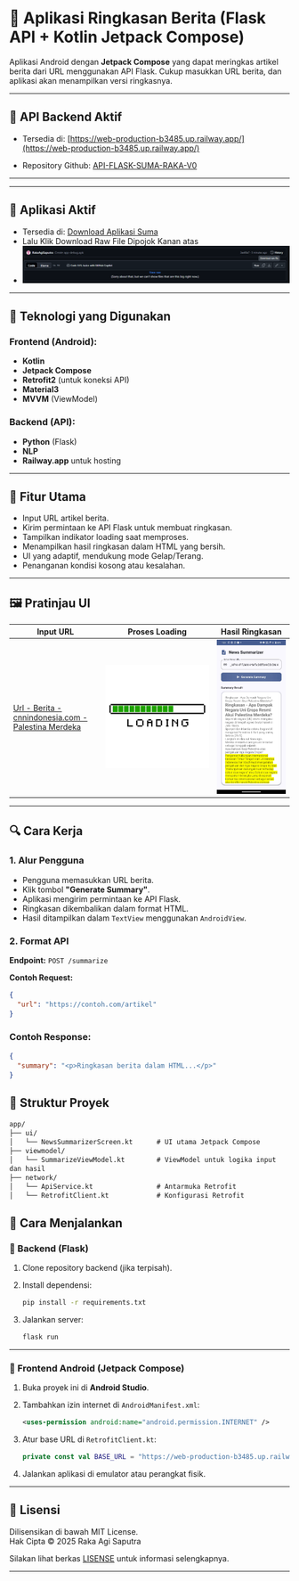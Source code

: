 # 📰 Aplikasi Ringkasan Berita (Flask API + Kotlin Jetpack Compose)

Aplikasi Android dengan **Jetpack Compose** yang dapat meringkas artikel berita dari URL menggunakan API Flask. Cukup masukkan URL berita, dan aplikasi akan menampilkan versi ringkasnya.

---

## 🔗 API Backend Aktif

- Tersedia di: [https://web-production-b3485.up.railway.app/](https://web-production-b3485.up.railway.app/)

- Repository Github: [API-FLASK-SUMA-RAKA-V0](https://github.com/RakaAgiSaputra/summarize-api-flask-v0.git)

---

---

## 📱 Aplikasi Aktif
- Tersedia di: [Download Aplikasi Suma](app-debug.apk)
- Lalu Klik Download Raw File Dipojok Kanan atas
- ![](app/src/main/res/drawable/Download.png)

---

## 📱 Teknologi yang Digunakan

### Frontend (Android):
- **Kotlin**
- **Jetpack Compose**
- **Retrofit2** (untuk koneksi API)
- **Material3**
- **MVVM** (ViewModel)

### Backend (API):
- **Python** (Flask)
- **NLP** 
- **Railway.app** untuk hosting

---

## 🧠 Fitur Utama

- Input URL artikel berita.
- Kirim permintaan ke API Flask untuk membuat ringkasan.
- Tampilkan indikator loading saat memproses.
- Menampilkan hasil ringkasan dalam HTML yang bersih.
- UI yang adaptif, mendukung mode Gelap/Terang.
- Penanganan kondisi kosong atau kesalahan.

---

## 🖼 Pratinjau UI

| Input URL | Proses Loading | Hasil Ringkasan |
|---|---|---|
| [Url - Berita - cnnindonesia.com - Palestina Merdeka](https://www.cnnindonesia.com/internasional/20240529065909-134-1103128/negara-eropa-mulai-resmi-akui-palestina-merdeka-apa-dampaknya?_gl=1*1hblvjw*_ga*ckJxQlpCbXZKQVFpUF9McUlwVWFySk50S01xZ19Pc3MwTjBtdlR0aDdXSm5uUlpnU1NkTDlqTHlXZmxjQVV0eg..*_ga_HPHHPFJMXH*MTc0OTM4ODI3Ni4xLjEuMTc0OTM4ODI3Ni4wLjAuMA) | ![](app/src/main/res/drawable/Loading.png) | ![](app/src/main/res/drawable/Hasil.jpeg) |

---


## 🔍 Cara Kerja

### 1. Alur Pengguna
- Pengguna memasukkan URL berita.
- Klik tombol **"Generate Summary"**.
- Aplikasi mengirim permintaan ke API Flask.
- Ringkasan dikembalikan dalam format HTML.
- Hasil ditampilkan dalam `TextView` menggunakan `AndroidView`.

### 2. Format API

**Endpoint:** `POST /summarize`

**Contoh Request:**
```json
{
  "url": "https://contoh.com/artikel"
}
```


### Contoh Response:

```json
{
  "summary": "<p>Ringkasan berita dalam HTML...</p>"
}

```

## 📂 Struktur Proyek

```
app/
├── ui/
│   └── NewsSummarizerScreen.kt      # UI utama Jetpack Compose
├── viewmodel/
│   └── SummarizeViewModel.kt        # ViewModel untuk logika input dan hasil
├── network/
│   └── ApiService.kt                # Antarmuka Retrofit
│   └── RetrofitClient.kt            # Konfigurasi Retrofit
```

## 🚀 Cara Menjalankan

### 🔧 Backend (Flask)

1. Clone repository backend (jika terpisah).
2. Install dependensi:

    ```bash
    pip install -r requirements.txt
    ```

3. Jalankan server:

    ```bash
    flask run
    ```

---

### 📱 Frontend Android (Jetpack Compose)

1. Buka proyek ini di **Android Studio**.
2. Tambahkan izin internet di `AndroidManifest.xml`:

    ```xml
    <uses-permission android:name="android.permission.INTERNET" />
    ```

3. Atur base URL di `RetrofitClient.kt`:

    ```kotlin
    private const val BASE_URL = "https://web-production-b3485.up.railway.app/"
    ```

4. Jalankan aplikasi di emulator atau perangkat fisik.

---

## 📄 Lisensi

Dilisensikan di bawah MIT License.  
Hak Cipta © 2025 Raka Agi Saputra

Silakan lihat berkas [LISENSE](LICENSE) untuk informasi selengkapnya.

---
